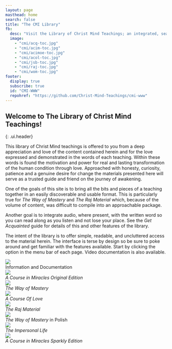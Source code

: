 ```yaml
---
layout: page
masthead: home
search: false
title: "The CMI Library"
fb:
  desc: "Visit the Library of Christ Mind Teachings; an integrated, searchable and comprehensive collection of modern day spiritual teachings."
  image:
    - "cmi/acq-toc.jpg"
    - "cmi/acim-toc.jpg"
    - "cmi/acimoe-toc.jpg"
    - "cmi/acol-toc.jpg"
    - "cmi/jsb-toc.jpg"
    - "cmi/raj-toc.jpg"
    - "cmi/wom-toc.jpg"
footer:
  display: true
  subscribe: true
  id: "CMI-WWW"
  repohref: "https://github.com/Christ-Mind-Teachings/cmi-www"
---
```


## Welcome to The Library of Christ Mind Teachings!
{: .ui.header}

This library of Christ Mind teachings is offered to you from a deep
appreciation and love of the content contained herein and for the love
expressed and demonstrated in the words of each teaching. Within these
words is found the motivation and power for real and lasting
transformation of the human condition through love. Approached with
honesty, curiosity, patience and a genuine desire for change the
materials presented here will serve as a trusted guide and friend on the
journey of awakening.

One of the goals of this site is to bring all the bits and pieces of a
teaching together in an easily discoverable and usable format. This is
particularly true for <em>The Way of Mastery</em> and <em>The Raj
Material</em> which, because of the volume of content, was difficult to
compile into an approachable package.

Another goal is to integrate audio, where present, with the written word
so you can read along as you listen and not lose your place. See the
<em>Get Acquainted</em> guide for details of this and other features of
the library.

The intent of the library is to offer simple, readable, and uncluttered
access to the material herein. The interface is terse by design so be
sure to poke around and get familiar with the features available. Start
by clicking the <i class="question icon"></i> option in the menu bar of
each page. Video documentation is also available.

<div id="page-contents">
  <div class="ui three cards">
    <div class="card">
      <a id="get-acquainted" href="#" data-book="acq" class="toc-modal-open image" data-tooltip="Click to view the Getting Acquainted table of contents." data-position="bottom center">
        <img src="/public/img/cmi/acq-big.jpg">
      </a>
      <div class="content">
        <div class="description">
          Information and Documentation
        </div>
      </div>
    </div>
  </div>
  <div class="ui three cards">
    <div class="card">
      <a id="acimoe-christmind-info" href="/t/acimoe/" class="image" data-tooltip="Click to view the ACIM Original Edition." data-position="bottom center">
        <img src="/public/img/cmi/acimoe-big.jpg">
      </a>
      <div class="content">
        <div class="description">
          <em>A Course in Miracles Original Edition</em>
        </div>
      </div>
    </div>
    <div class="card">
      <a id="wom-christmind-info" href="/t/wom/" class="image" data-tooltip="Click to view the Way of Mastery." data-position="bottom center">
        <img src="/public/img/cmi/wom-big.jpg">
      </a>
      <div class="content">
        <div class="description">
          <em>The Way of Mastery</em>
        </div>
      </div>
    </div>
    <div class="card">
      <a id="acol-christmind-info" href="/t/acol/" class="image" data-tooltip="Click to view A Course Of Love" data-position="bottom center">
        <img src="/public/img/cmi/acol2-big.jpg">
      </a>
      <div class="content">
        <div class="description">
          <em>A Course Of Love</em>
        </div>
      </div>
    </div>
    <div class="card">
      <a id="raj-christmind-info" href="/t/raj/" class="image" data-tooltip="Click to view the Raj Material." data-position="bottom center">
        <img src="/public/img/cmi/raj-big.jpg">
      </a>
      <div class="content">
        <div class="description">
          <em>The Raj Material</em>
        </div>
      </div>
    </div>
    <div class="card">
      <a id="pwom-christmind-info" href="/t/pwom/" class="image" data-tooltip="Click to visit the Polish translation of the Way of Mastery." data-position="bottom center">
        <img src="/public/img/cover/pwom2-big.jpg">
      </a>
      <div class="content">
        <div class="description">
          <em>The Way of Mastery</em> in Polish
        </div>
      </div>
    </div>
    <div class="card">
      <a id="jsb-christmind-info" href="/t/jsb/" class="image" data-tooltip="Click to view The Impersonal Life." data-position="bottom center">
        <img src="/public/img/cmi/jsb-big.jpg">
      </a>
      <div class="content">
        <div class="description">
          <em>The Impersonal Life</em>
        </div>
      </div>
    </div>
    <div class="card">
      <a id="acim-christmind-info" href="/t/acim/" class="image" data-tooltip="Click to view the ACIM Sparkly Edition." data-position="bottom center">
        <img src="/public/img/cover/acim-big.jpg">
      </a>
      <div class="content">
        <div class="description">
          <em>A Course in Miracles Sparkly Edition</em>
        </div>
      </div>
    </div>
  </div>
</div>
